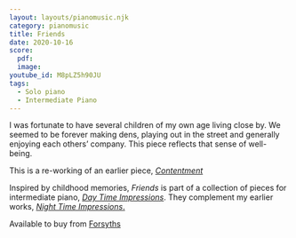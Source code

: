 ```yaml
---
layout: layouts/pianomusic.njk
category: pianomusic
title: Friends
date: 2020-10-16
score:
  pdf: 
  image: 
youtube_id: M8pLZ5h90JU
tags:
  - Solo piano
  - Intermediate Piano
---
```

I was fortunate to have several children of my own age living close by. We seemed to be forever making dens, playing out in the street and generally enjoying each others’ company. This piece reflects that sense of well-being.


This is a re-working of an earlier piece, [*Contentment*](https://www.bakertunes.com/pianomusic/contentment/)

Inspired by childhood memories, *Friends* is part of a collection of pieces for intermediate piano, [*Day Time Impressions*](/composer/publications/day-time-impressions/). They complement my earlier works, [*Night Time Impressions*.](/composer/publications/night-time-impressions/)

Available to buy from [Forsyths](https://www.forsyths.co.uk/music/forsyth-publications/forsyth-publications-by-instrument/piano/148406-day-time-impressions-sarah-baker-piano-sheet-music-9790570500192.html)